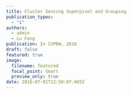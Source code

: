 ```yaml
---
title: Cluster Sensing Superpixel and Grouping
publication_types:
  - "1"
authors:
  - admin
  - Lu Fang
publication: In CVPRW, 2016
draft: false
featured: true
image:
  filename: featured
  focal_point: Smart
  preview_only: true
date: 2016-07-01T12:50:07.665Z
---
```

